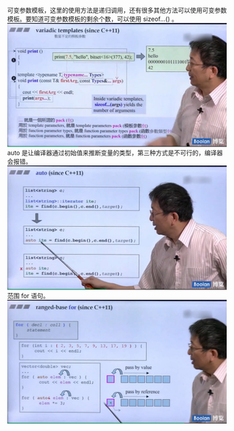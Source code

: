 可变参数模板，这里的使用方法是递归调用，还有很多其他方法可以使用可变参数模板。要知道可变参数模板的剩余个数，可以使用 sizeof...() 。
![](attachments/14.1.1三个主题.jpg)
auto 是让编译器通过初始值来推断变量的类型，第三种方式是不可行的，编译器会报错。
![](attachments/14.2.1三个主题.jpg)
范围 for 语句。
![](attachments/14.3.1三个主题.jpg)